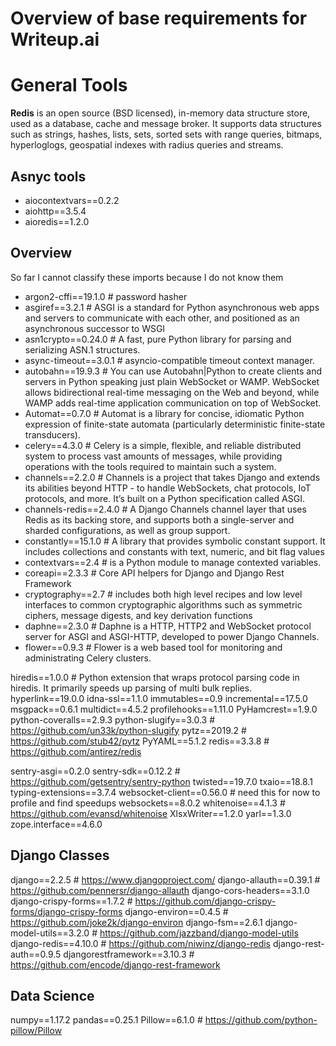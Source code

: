 # Overview of base requirements for Writeup.ai

# General Tools

__Redis__ is an open source (BSD licensed), in-memory data structure store, used as a database, cache and message broker. It supports data structures such as strings, hashes, lists, sets, sorted sets with range queries, bitmaps, hyperloglogs, geospatial indexes with radius queries and streams. 



## Asnyc tools
- aiocontextvars==0.2.2
- aiohttp==3.5.4
- aioredis==1.2.0

## Overview
So far I cannot classify these imports because I do not know them

- argon2-cffi==19.1.0   # password hasher
- asgiref==3.2.1        # ASGI is a standard for Python asynchronous web apps and servers to communicate with each other, and positioned as an asynchronous successor to WSGI
- asn1crypto==0.24.0    # A fast, pure Python library for parsing and serializing ASN.1 structures.
- async-timeout==3.0.1  # asyncio-compatible timeout context manager.
- autobahn==19.9.3      # You can use Autobahn|Python to create clients and servers in Python speaking just plain WebSocket or WAMP. WebSocket allows bidirectional real-time messaging on the Web and beyond, while WAMP adds real-time application communication on top of WebSocket.
- Automat==0.7.0        # Automat is a library for concise, idiomatic Python expression of finite-state automata (particularly deterministic finite-state transducers).
- celery==4.3.0         # Celery is a simple, flexible, and reliable distributed system to process vast amounts of messages, while providing operations with the tools required to maintain such a system.
- channels==2.2.0       # Channels is a project that takes Django and extends its abilities beyond HTTP - to handle WebSockets, chat protocols, IoT protocols, and more. It’s built on a Python specification called ASGI.
- channels-redis==2.4.0 # A Django Channels channel layer that uses Redis as its backing store, and supports both a single-server and sharded configurations, as well as group support.
- constantly==15.1.0    # A library that provides symbolic constant support. It includes collections and constants with text, numeric, and bit flag values
- contextvars==2.4      # is a Python module to manage contexted variables.
- coreapi==2.3.3        # Core API helpers for Django and Django Rest Framework
- cryptography==2.7     # includes both high level recipes and low level interfaces to common cryptographic algorithms such as symmetric ciphers, message digests, and key derivation functions
- daphne==2.3.0         # Daphne is a HTTP, HTTP2 and WebSocket protocol server for ASGI and ASGI-HTTP, developed to power Django Channels.   
- flower==0.9.3         # Flower is a web based tool for monitoring and administrating Celery clusters.

hiredis==1.0.0          # Python extension that wraps protocol parsing code in hiredis. It primarily speeds up parsing of multi bulk replies.
hyperlink==19.0.0
idna-ssl==1.1.0
immutables==0.9
incremental==17.5.0
msgpack==0.6.1
multidict==4.5.2
profilehooks==1.11.0
PyHamcrest==1.9.0
python-coveralls==2.9.3
python-slugify==3.0.3  # https://github.com/un33k/python-slugify
pytz==2019.2  # https://github.com/stub42/pytz
PyYAML==5.1.2
redis==3.3.8  # https://github.com/antirez/redis

sentry-asgi==0.2.0
sentry-sdk==0.12.2  # https://github.com/getsentry/sentry-python
twisted==19.7.0
txaio==18.8.1
typing-extensions==3.7.4
websocket-client==0.56.0 # need this for now to profile and find speedups
websockets==8.0.2
whitenoise==4.1.3  # https://github.com/evansd/whitenoise
XlsxWriter==1.2.0
yarl==1.3.0
zope.interface==4.6.0

## Django Classes

django==2.2.5  # https://www.djangoproject.com/
django-allauth==0.39.1  # https://github.com/pennersr/django-allauth
django-cors-headers==3.1.0
django-crispy-forms==1.7.2  # https://github.com/django-crispy-forms/django-crispy-forms
django-environ==0.4.5  # https://github.com/joke2k/django-environ
django-fsm==2.6.1
django-model-utils==3.2.0  # https://github.com/jazzband/django-model-utils
django-redis==4.10.0  # https://github.com/niwinz/django-redis
django-rest-auth==0.9.5
djangorestframework==3.10.3  # https://github.com/encode/django-rest-framework

## Data Science
numpy==1.17.2
pandas==0.25.1
Pillow==6.1.0  # https://github.com/python-pillow/Pillow
